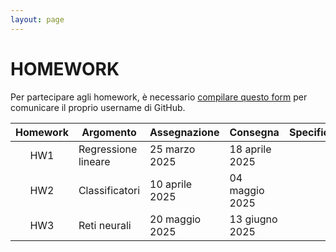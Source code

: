 ```yaml
---
layout: page
---
```


# HOMEWORK

Per partecipare agli homework, è necessario [compilare questo form]() per comunicare il proprio username di GitHub.

<!-- [A questo link]({{ site.baseurl }}/status) trovate lo stato di consegna di ciascun homework per ogni studente-->

| Homework | Argomento          | Assegnazione    | Consegna       | Specifiche   | Codice |
| :-------:| ------------------ | --------------- | ---------------|--------------|--------|
| HW1      | Regressione lineare| 25 marzo  2025  | 18 aprile 2025 |              |        |
| HW2      | Classificatori     | 10 aprile 2025  | 04 maggio 2025 |              |        |
| HW3      | Reti neurali       | 20 maggio 2025  | 13 giugno 2025 |              |        |


